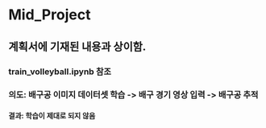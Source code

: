 # Mid_Project

## 계획서에 기재된 내용과 상이함.

### train_volleyball.ipynb 참조
### 의도: 배구공 이미지 데이터셋 학습 -> 배구 경기 영상 입력 -> 배구공 추적
#### 결과: 학습이 제대로 되지 않음
